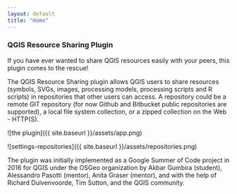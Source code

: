 ```yaml
---
layout: default
title: "Home"
---
```


### QGIS Resource Sharing Plugin
If you have ever wanted to share QGIS resources easily with your peers, 
this plugin comes to the rescue!

The QGIS Resource Sharing plugin allows QGIS users to share resources
(symbols, SVGs, images, processing models, processing scripts and R
scripts) in repositories that other users can access.
A repository could be a remote GIT repository (for now Github and
Bitbucket public repositories are supported), a local file system
collection, or a zipped collection on the Web - HTTP(S). 

![the plugin]({{ site.baseurl }}/assets/app.png)

![settings-repositories]({{ site.baseurl }}/assets/repositories.png)

The plugin was initially implemented as a Google Summer of Code project
in 2016 for QGIS under the OSGeo organization by Akbar Gumbira (student),
Alessandro Pasotti (mentor), Anita Graser (mentor), and with the help of
Richard Duivenvoorde, Tim Sutton, and the QGIS community.
    
